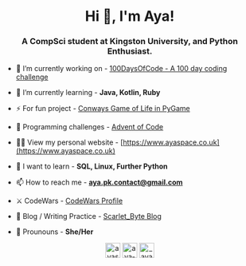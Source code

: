 <h1 align="center">Hi 👋, I'm Aya!</h1>
<h3 align="center">A CompSci student at Kingston University, and Python Enthusiast.</h3>

- 🔭 I’m currently working on   - [100DaysOfCode - A 100 day coding challenge](https://github.com/AyaPK/100daysofcode)

- 🌱 I’m currently learning     - **Java, Kotlin, Ruby**

- ⚡ For fun project             - [Conways Game of Life in PyGame](https://github.com/AyaPK/conways_game_of_life)

- 🎅 Programming challenges      - [Advent of Code](https://github.com/AyaPK/advent-of-code)

- 👨‍💻 View my personal website - [https://www.ayaspace.co.uk](https://www.ayaspace.co.uk)

- 🌈 I want to learn              - **SQL, Linux, Further Python**

- 📫 How to reach me              - **aya.pk.contact@gmail.com**

- ⚔ CodeWars                      - [CodeWars Profile](https://www.codewars.com/users/AyaSt)

- 📝 Blog / Writing Practice      - [Scarlet_Byte Blog](https://scarletbyte.wordpress.com/)

- 🌸 Prounouns                    - **She/Her**



<p align="center">
<a href="https://twitter.com/ayastead" target="blank"><img align="center" src="https://cdn.jsdelivr.net/npm/simple-icons@3.0.1/icons/twitter.svg" alt="ayastead" height="30" width="30" /></a>
<a href="https://linkedin.com/in/aya-s-stead" target="blank"><img align="center" src="https://cdn.jsdelivr.net/npm/simple-icons@3.0.1/icons/linkedin.svg" alt="aya-s-stead" height="30" width="30" /></a>
<a href="https://instagram.com/_ayapk" target="blank"><img align="center" src="https://cdn.jsdelivr.net/npm/simple-icons@3.0.1/icons/instagram.svg" alt="_ayapk" height="30" width="30" /></a>
</p>
